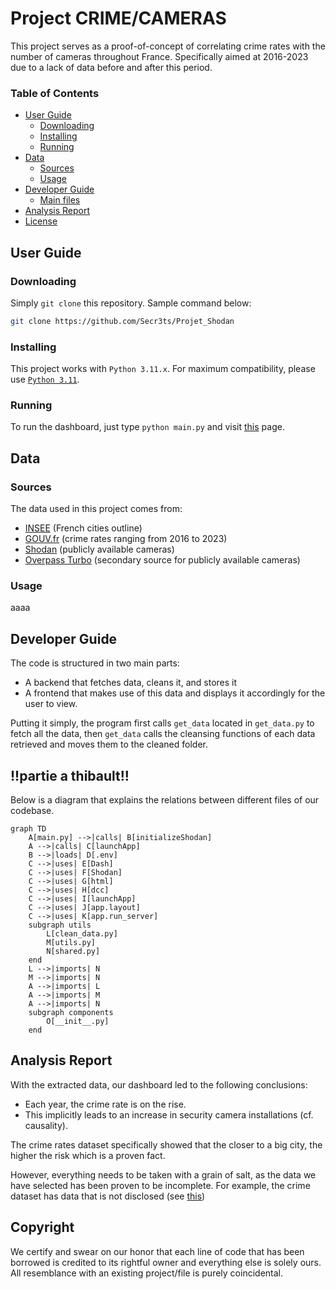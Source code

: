 # Project CRIME/CAMERAS

This project serves as a proof-of-concept of correlating crime rates with the number of cameras throughout France. Specifically aimed at 2016-2023 due to a lack of data before and after this period.

### Table of Contents

- [User Guide](#user-guide)
    - [Downloading](#downloading)
    - [Installing](#installing)
    - [Running](#running)
- [Data](#data)
    - [Sources](#sources)
    - [Usage](#usage)
- [Developer Guide](#developer-guide)
    - [Main files](#main-files)
- [Analysis Report](#analysis-report)
- [License](#license)

## User Guide

### Downloading
Simply `git clone` this repository.
Sample command below:

```sh
git clone https://github.com/Secr3ts/Projet_Shodan
```

### Installing
This project works with `Python 3.11.x`.
For maximum compatibility, please use [`Python 3.11`](https://www.python.org/downloads/release/python-3119/).

### Running
To run the dashboard, just type `python main.py` and visit [this](http://localhost:leportenquestion) page.

## Data

### Sources
The data used in this project comes from:
- [INSEE](https://insee.fr) (French cities outline)
- [GOUV.fr](https://data.gouv.fr) (crime rates ranging from 2016 to 2023)
- [Shodan](https://shodan.io) (publicly available cameras)
- [Overpass Turbo](https://overpass-turbo.eu/) (secondary source for publicly available cameras)

### Usage
aaaa

## Developer Guide
The code is structured in two main parts:
- A backend that fetches data, cleans it, and stores it
- A frontend that makes use of this data and displays it accordingly for the user to view.

Putting it simply, the program first calls `get_data` located in `get_data.py` to fetch all the data, then `get_data` calls the cleansing functions of each data retrieved and moves them to the cleaned folder.

## __!!partie a thibault!!__

Below is a diagram that explains the relations between different files of our codebase.
```mermaid
graph TD
    A[main.py] -->|calls| B[initializeShodan]
    A -->|calls| C[launchApp]
    B -->|loads| D[.env]
    C -->|uses| E[Dash]
    C -->|uses| F[Shodan]
    C -->|uses| G[html]
    C -->|uses| H[dcc]
    C -->|uses| I[launchApp]
    C -->|uses| J[app.layout]
    C -->|uses| K[app.run_server]
    subgraph utils
        L[clean_data.py]
        M[utils.py]
        N[shared.py]
    end
    L -->|imports| N
    M -->|imports| N
    A -->|imports| L
    A -->|imports| M
    A -->|imports| N
    subgraph components
        O[__init__.py]
    end
```

## Analysis Report

With the extracted data, our dashboard led to the following conclusions:

- Each year, the crime rate is on the rise.
- This implicitly leads to an increase in security camera installations (cf. causality).

The crime rates dataset specifically showed that the closer to a big city, the higher the risk which is a proven fact.

However, everything needs to be taken with a grain of salt, as the data we have selected has been proven to be incomplete. For example, the crime dataset has data that is not disclosed (see [this](./lienverslemetadata/))

## Copyright

We certify and swear on our honor that each line of code that has been borrowed is credited to its rightful owner and everything else is solely ours. All resemblance with an existing project/file is purely coincidental.